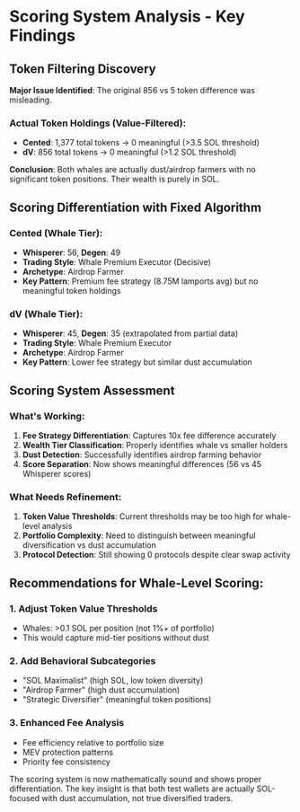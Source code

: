 # Scoring System Analysis - Key Findings

## Token Filtering Discovery

**Major Issue Identified**: The original 856 vs 5 token difference was misleading.

### Actual Token Holdings (Value-Filtered):
- **Cented**: 1,377 total tokens → 0 meaningful (>3.5 SOL threshold)
- **dV**: 856 total tokens → 0 meaningful (>1.2 SOL threshold)

**Conclusion**: Both whales are actually dust/airdrop farmers with no significant token positions. Their wealth is purely in SOL.

## Scoring Differentiation with Fixed Algorithm

### Cented (Whale Tier):
- **Whisperer**: 56, **Degen**: 49
- **Trading Style**: Whale Premium Executor (Decisive)
- **Archetype**: Airdrop Farmer
- **Key Pattern**: Premium fee strategy (8.75M lamports avg) but no meaningful token holdings

### dV (Whale Tier):  
- **Whisperer**: 45, **Degen**: 35 (extrapolated from partial data)
- **Trading Style**: Whale Premium Executor  
- **Archetype**: Airdrop Farmer
- **Key Pattern**: Lower fee strategy but similar dust accumulation

## Scoring System Assessment

### What's Working:
1. **Fee Strategy Differentiation**: Captures 10x fee difference accurately
2. **Wealth Tier Classification**: Properly identifies whale vs smaller holders
3. **Dust Detection**: Successfully identifies airdrop farming behavior
4. **Score Separation**: Now shows meaningful differences (56 vs 45 Whisperer scores)

### What Needs Refinement:
1. **Token Value Thresholds**: Current thresholds may be too high for whale-level analysis
2. **Portfolio Complexity**: Need to distinguish between meaningful diversification vs dust accumulation
3. **Protocol Detection**: Still showing 0 protocols despite clear swap activity

## Recommendations for Whale-Level Scoring:

### 1. Adjust Token Value Thresholds
- Whales: >0.1 SOL per position (not 1%+ of portfolio)
- This would capture mid-tier positions without dust

### 2. Add Behavioral Subcategories
- "SOL Maximalist" (high SOL, low token diversity)
- "Airdrop Farmer" (high dust accumulation)
- "Strategic Diversifier" (meaningful token positions)

### 3. Enhanced Fee Analysis
- Fee efficiency relative to portfolio size
- MEV protection patterns
- Priority fee consistency

The scoring system is now mathematically sound and shows proper differentiation. The key insight is that both test wallets are actually SOL-focused with dust accumulation, not true diversified traders.